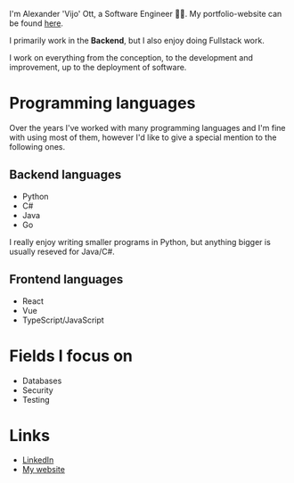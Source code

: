 I'm Alexander 'Vijo' Ott, a Software Engineer 👨‍💻. My portfolio-website can be found [here](https://vijoplays.github.io/profile/).

I primarily work in the **Backend**, but I also enjoy doing Fullstack work.

I work on everything from the conception, to the development and improvement, up to the deployment of software.

# Programming languages

Over the years I've worked with many programming languages and I'm fine with using most of them, however I'd like to give a special mention to the following ones.

## Backend languages

* Python
* C#
* Java
* Go

I really enjoy writing smaller programs in Python, but anything bigger is usually reseved for Java/C#.

## Frontend languages

* React
* Vue
* TypeScript/JavaScript

# Fields I focus on

* Databases
* Security
* Testing

# Links

* [LinkedIn](https://www.linkedin.com/in/alexandervijoott/)
* [My website](https://vijoplays.github.io/profile/)
